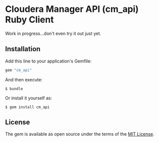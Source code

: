# Cloudera Manager API (cm_api) Ruby Client

Work in progress...don't even try it out just yet.

## Installation

Add this line to your application's Gemfile:

```ruby
gem "cm_api"
```

And then execute:

    $ bundle

Or install it yourself as:

    $ gem install cm_api

## License

The gem is available as open source under the terms of the [MIT License](http://opensource.org/licenses/MIT).


